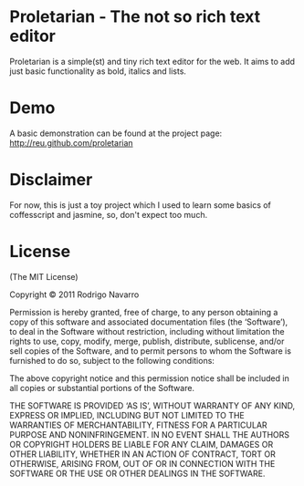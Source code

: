 # Proletarian - The not so rich text editor
Proletarian is a simple(st) and tiny rich text editor for the web. It aims to add just basic functionality as bold, italics and lists.

# Demo
A basic demonstration can be found at the project page: http://reu.github.com/proletarian

# Disclaimer
For now, this is just a toy project which I used to learn some basics of coffesscript and jasmine, so, don't expect too much.

# License

(The MIT License)

Copyright © 2011 Rodrigo Navarro

Permission is hereby granted, free of charge, to any person obtaining a copy of this software and associated documentation files (the ‘Software’), to deal in the Software without restriction, including without limitation the rights to use, copy, modify, merge, publish, distribute, sublicense, and/or sell copies of the Software, and to permit persons to whom the Software is furnished to do so, subject to the following conditions:

The above copyright notice and this permission notice shall be included in all copies or substantial portions of the Software.

THE SOFTWARE IS PROVIDED ‘AS IS’, WITHOUT WARRANTY OF ANY KIND, EXPRESS OR IMPLIED, INCLUDING BUT NOT LIMITED TO THE WARRANTIES OF MERCHANTABILITY, FITNESS FOR A PARTICULAR PURPOSE AND NONINFRINGEMENT. IN NO EVENT SHALL THE AUTHORS OR COPYRIGHT HOLDERS BE LIABLE FOR ANY CLAIM, DAMAGES OR OTHER LIABILITY, WHETHER IN AN ACTION OF CONTRACT, TORT OR OTHERWISE, ARISING FROM, OUT OF OR IN CONNECTION WITH THE SOFTWARE OR THE USE OR OTHER DEALINGS IN THE SOFTWARE.
